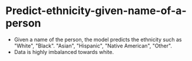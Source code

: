 # Predict-ethnicity-given-name-of-a-person

* Given a name of the person, the model predicts the ethnicity such as "White", "Black". "Asian", "Hispanic", "Native American", "Other".
* Data is highly imbalanced towards white.
